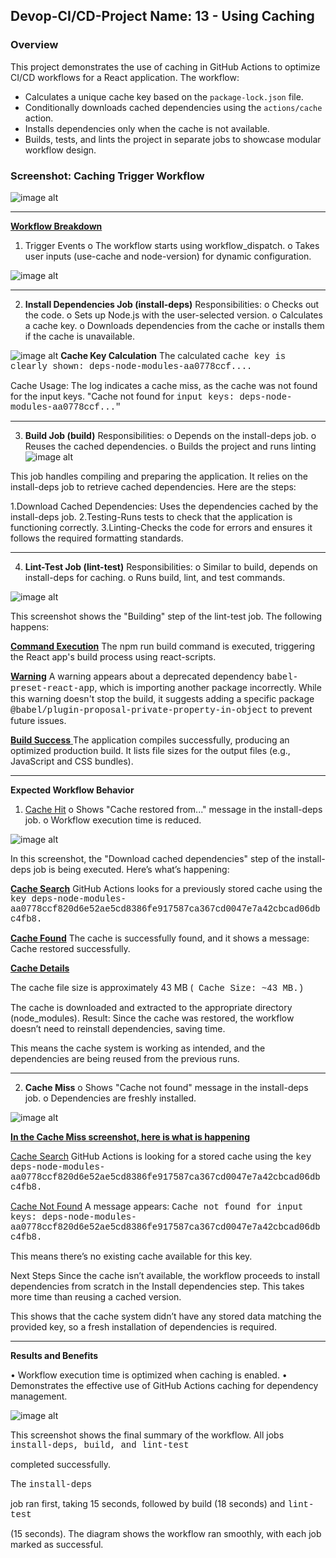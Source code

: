 ## Devop-CI/CD-Project Name: 13 - Using Caching

### Overview

This project demonstrates the use of caching in GitHub Actions to optimize CI/CD workflows for a React application. The workflow:
- Calculates a unique cache key based on the `package-lock.json` file.
- Conditionally downloads cached dependencies using the `actions/cache` action.
- Installs dependencies only when the cache is not available.
- Builds, tests, and lints the project in separate jobs to showcase modular workflow design.

### Screenshot: Caching Trigger Workflow
![image alt](caching-yamal-code.png)


----------------------------------------------

<u>**Workflow Breakdown**</u>  

1.	Trigger Events
o	The workflow starts using workflow_dispatch.
o	Takes user inputs (use-cache and node-version) for dynamic configuration.

![image alt](caching-trigger-workflow.png)

----------------------------------------------


2.	**Install Dependencies Job (install-deps)**
Responsibilities:
o	Checks out the code.
o	Sets up Node.js with the user-selected version.
o	Calculates a cache key.
o	Downloads dependencies from the cache or installs them if the cache is unavailable.

![image alt](caching-install-dep.png)
**Cache Key Calculation**
The calculated <span style="font-family: 'Courier New', Courier monospace;">cache key is clearly shown:
deps-node-modules-aa0778ccf....

Cache Usage: The log indicates a cache miss, as the cache was not found for the input keys.
"Cache not found for <span style="font-family: 'Courier New', Courier monospace;"> input keys: deps-node-modules-aa0778ccf..."

------------------------------------------------
3.	**Build Job (build)**
Responsibilities:
o	Depends on the install-deps job.
o	Reuses the cached dependencies.
o	Builds the project and runs linting
![image alt](caching-build-job.png)

This job handles compiling and preparing the application. It relies on the install-deps job to retrieve cached dependencies. Here are the steps:

1.Download Cached Dependencies: Uses the dependencies cached by the install-deps job.
2.Testing-Runs tests to check that the application is functioning correctly.
3.Linting-Checks the code for errors and ensures it follows the required formatting standards.

------------------------------------------------
4.	**Lint-Test Job (lint-test)**
Responsibilities:
o	Similar to build, depends on install-deps for caching.
o	Runs build, lint, and test commands.

![image alt](caching-lin-test.png) 

This screenshot shows the "Building" step of the lint-test job. The following happens:

<u>**Command Execution**</u>
The npm run build command is executed, triggering the React app's build process using react-scripts.

<u>**Warning**</u>
A warning appears about a deprecated dependency <span style="font-family: 'Courier New', Courier, monospace;">babel-preset-react-app</span>, which is importing another package incorrectly. While this warning doesn't stop the build, it suggests adding a specific package <span style="font-family: 'Courier New', Courier, monospace;">@babel/plugin-proposal-private-property-in-object</span> to prevent future issues.

<u>**Build Success** </u>
The application compiles successfully, producing an optimized production build. It lists file sizes for the output files (e.g., JavaScript and CSS bundles).

-------------------------------------------------
**Expected Workflow Behavior**
1.	<u>Cache Hit</u>
o	Shows "Cache restored from..." message in the install-deps job.
o	Workflow execution time is reduced.

![image alt](cache-hit-workflow.png) 

In this screenshot, the "Download cached dependencies" step of the install-deps job is being executed. Here’s what’s happening:

<u>**Cache Search**</u>
GitHub Actions looks for a previously stored cache using the <span style="font-family: 'Courier New', Courier monospace;"> key deps-node-modules-aa0778ccf820d6e52ae5cd8386fe917587ca367cd0047e7a42cbcad06dbc4fb8.

<u>**Cache Found**</u>
The cache is successfully found, and it shows a message:
Cache restored successfully.

<u>**Cache Details**</u>

The cache file size is approximately 43 MB (<span style="font-family: 'Courier New', Courier monospace;"> Cache Size: ~43 MB.)

The cache is downloaded and extracted to the appropriate directory (node_modules).
Result:
Since the cache was restored, the workflow doesn’t need to reinstall dependencies, saving time.

This means the cache system is working as intended, and the dependencies are being reused from the previous runs.

---------------------------------------------------------

2.	**Cache Miss**
o	Shows "Cache not found" message in the install-deps job.
o	Dependencies are freshly installed.

![image alt](cache-miss-workflow.png)

**<u>In the Cache Miss screenshot, here is what is happening</u>**

<u>Cache Search</u>
GitHub Actions is looking for a stored cache using the <span style="font-family: 'Courier New', Courier monospace;"> key deps-node-modules-aa0778ccf820d6e52ae5cd8386fe917587ca367cd0047e7a42cbcad06dbc4fb8.

<u>Cache Not Found</u>
A message appears:
<span style="font-family: 'Courier New', Courier monospace;"> Cache not found for input keys: deps-node-modules-aa0778ccf820d6e52ae5cd8386fe917587ca367cd0047e7a42cbcad06dbc4fb8.

This means there’s no existing cache available for this key.

Next Steps
Since the cache isn’t available, the workflow proceeds to install dependencies from scratch in the Install dependencies step. This takes more time than reusing a cached version.

This shows that the cache system didn’t have any stored data matching the provided key, so a fresh installation of dependencies is required.

---------------------------------------------------
**Results and Benefits**

•	Workflow execution time is optimized when caching is enabled.
•	Demonstrates the effective use of GitHub Actions caching for dependency management.

![image alt](caching-enabled.png)

This screenshot shows the final summary of the workflow. All jobs <span style="font-family: 'Courier New', Courier monospace;"> install-deps, build, and lint-test 

completed successfully. 

The <span style="font-family: 'Courier New', Courier monospace;">install-deps  

job ran first, taking 15 seconds, followed by build (18 seconds) 
and <span style="font-family: 'Courier New', Courier monospace;"> lint-test 

(15 seconds). The diagram shows the workflow ran smoothly, with each job marked as successful.